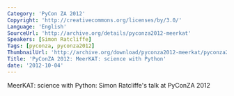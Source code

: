 ```yaml
---
Category: 'PyCon ZA 2012'
Copyright: 'http://creativecommons.org/licenses/by/3.0/'
Language: 'English'
SourceUrl: 'http://archive.org/details/pyconza2012-meerkat'
Speakers: [Simon Ratcliffe]
Tags: [pyconza, pyconza2012]
ThumbnailUrl: 'http://archive.org/download/pyconza2012-meerkat/pyconza2012-meerkat.thumbs/pyconza2012-meerkat_000001.jpg'
Title: 'PyConZA 2012: MeerKAT: science with Python'
date: '2012-10-04'
---
```

MeerKAT: science with Python: Simon Ratcliffe's talk at PyConZA 2012